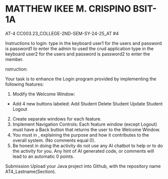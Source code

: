 # MATTHEW IKEE M. CRISPINO BSIT-1A 
AT-4
CC003.23_COLLEGE-2ND-SEM-SY-24-25_AT #4

Instructions to login:
type in the keyboard user1 for the users and password is password1 to enter the admin to used the crud application
type in the keyboard user2 for the users and password is password2 to enter the member.


nstruction:


Your task is to enhance the Login program provided by implementing the following features:

1. Modify the Welcome Window:
- Add 4 new buttons labeled:
Add Student
Delete Student
Update Student
Logout
2. Create separate windows for each feature.
3. Implement Navigation Controls:
Each feature window (except Logout) must have a Back button that returns the user to the Welcome Window.
4. You must in , explaining the purpose and how it contributes to the overall system. (No comments equal 0).
5. Be honest in doing the activity do not use any AI chatbot to help or to do the activity for you. Any hint of AI generated code, or comments will lead to an automatic 0 points.

Submission
Upload your Java project into Github, with the repository name AT4_Lastname(Section).
